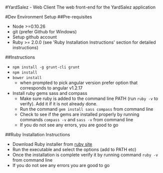 #YardSalez - Web Client
The web front-end for the YardSalez application 

#Dev Environment Setup
##Pre-requisites
* Node >=0.10.26
* git (prefer Github for Windows)
* Setup github account
* Ruby >= 2.0.0 (see 'Ruby Installation Instructions' section for detailed instructions)

##Instructions
* ```npm install -g grunt-cli grunt```
* ```npm install```
* ```bower install```
    * when prompted to pick angular version prefer option that corresponds to angular v1.2.17
* Install ruby gems sass and compass
    * Make sure ruby is added to the command line PATH (run ```ruby -v``` to verify). Add it if it is not already done.
    * Run the command ```gem install sass compass``` from command line
    * Check to see if the gems are installed properly by running commands ```compass -v``` and ```sass -v``` from command line
    * If you do not see any errors, you are good to go  

##Ruby Installation Instructions
* Download Ruby installer from [ruby site]
* Run the executable and select the options (add to PATH etc)
* Once the installation is complete verify it by running command ```ruby -v``` from command line
* If you do not see any errors you are good to go

[ruby site]: http://dl.bintray.com/oneclick/rubyinstaller/rubyinstaller-2.0.0-p481-x64.exe?direct
[styleguide]: https://github.com/johnpapa/angularjs-styleguide



